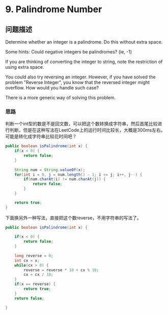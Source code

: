 # 9. Palindrome Number

## 问题描述

Determine whether an integer is a palindrome. Do this without extra space.

Some hints:
Could negative integers be palindromes? (ie, -1)

If you are thinking of converting the integer to string, note the restriction of using extra space.

You could also try reversing an integer. However, if you have solved the problem "Reverse Integer", you know that the reversed integer might overflow. How would you handle such case?

There is a more generic way of solving this problem.

### 思路
判断一个int型的数是不是回文数，可以把这个数转换成字符串，然后首尾比较进行判断，但是在这种写法在LeetCode上的运行时间比较长，大概是300ms左右。可能是转化成字符串比较花时间吧？

```java
public boolean isPalindrome(int x) {
    if(x < 0) {
        return false;
    }
    
    String num = String.valueOf(x);
    for(int i = 0, j = num.length() - 1; i <= j; i++, j--) {
        if(num.charAt(i) != num.charAt(j)) {
            return false;
        }
    }

    return true;
}
```


下面换另外一种写法，直接把这个数reverse，不用字符串的写法了。
```java
public boolean isPalindrome(int x) {
    
    if(x < 0) {
        return false;
    }
    
    long reverse = 0;
    int cx = x;
    while(cx > 0) {
        reverse = reverse * 10 + cx % 10;
        cx = cx / 10;
    }
    if(x == reverse) {
        return true;
    }
    return false;

}
```